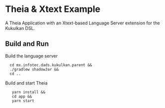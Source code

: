 # Theia & Xtext Example

A Theia Application with an Xtext-based Language Server extension for the Kukulkan DSL.

## Build and Run

Build the language server
```
  cd mx.infotec.dads.kukulkan.parent &&
  ./gradlew shadowJar &&
  cd ..
```

Build and start Theia
```
   yarn install &&
   cd app &&
   yarn start
```

